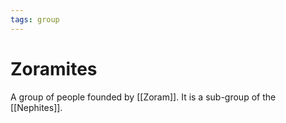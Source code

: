 ```yaml
---
tags: group
---
```


# Zoramites
A group of people founded by [[Zoram]].  It is a sub-group of the [[Nephites]].
